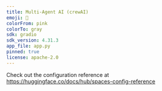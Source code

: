 ```yaml
---
title: Multi-Agent AI (crewAI)
emoji: 🧠
colorFrom: pink
colorTo: gray
sdk: gradio
sdk_version: 4.31.3
app_file: app.py
pinned: true
license: apache-2.0
---
```


Check out the configuration reference at https://huggingface.co/docs/hub/spaces-config-reference

